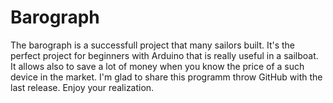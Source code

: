 # Barograph
The barograph is a successfull project that many sailors built. It's the perfect project for beginners with Arduino that is really useful in a sailboat. It allows also to save a lot of money when you know the price of a such device in the market.
I'm glad to share this programm throw GitHub with the last release.
Enjoy your realization.
